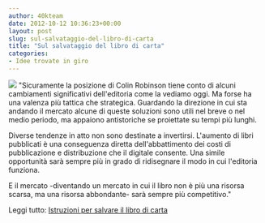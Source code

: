 ```yaml
---
author: 40kteam
date: 2012-10-12 10:36:23+00:00
layout: post
slug: sul-salvataggio-del-libro-di-carta
title: "Sul salvataggio del libro di carta"
categories:
- Idee trovate in giro
---
```


![](http://40k.it/wp-content/uploads/2012/10/WIN-285-653-22.jpeg) "Sicuramente la posizione di Colin Robinson tiene conto di alcuni cambiamenti significativi dell'editoria come la vediamo oggi. Ma forse ha una valenza più tattica che strategica. Guardando la direzione in cui sta andando il mercato alcune di queste soluzioni sono utili nel breve o nel medio periodo, ma appaiono antistoriche se proiettate su tempi più lunghi. 

Diverse tendenze in atto non sono destinate a invertirsi. L'aumento di libri pubblicati è una conseguenza diretta dell'abbattimento dei costi di pubblicazione e distribuzione che il digitale consente. Una simile opportunità sarà sempre più in grado di ridisegnare il modo in cui l'editoria funziona. 

E il mercato -diventando un mercato in cui il libro non è più una risorsa scarsa, ma una risorsa abbondante- sarà sempre più competitivo."

Leggi tutto: [Istruzioni per salvare il libro di carta](http://lastampa.it/2012/10/12/blogs/terza-pagina/istruzioni-per-salvare-il-libro-di-carta-apODvBaobuwfohKXGYFB3I/pagina.html)
